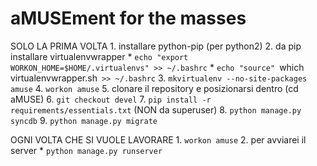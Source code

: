 aMUSEment for the masses
=====

SOLO LA PRIMA VOLTA
    1. installare python-pip (per python2)
    2. da pip installare virtualenvwrapper
        * `echo "export WORKON_HOME=$HOME/.virtualenvs" >> ~/.bashrc`
        * `echo "source" `which virtualenvwrapper.sh` >> ~/.bashrc`
    3. `mkvirtualenv --no-site-packages amuse`
    4. `workon amuse`
    5. clonare il repository e posizionarsi dentro (cd aMUSE)
    6. `git checkout devel`
    7. `pip install -r requirements/essentials.txt` (NON da superuser)
    8. `python manage.py syncdb`
    9. `python manage.py migrate`

OGNI VOLTA CHE SI VUOLE LAVORARE
    1. `workon amuse`
    2. per avviarei il server
        * `python manage.py runserver`
